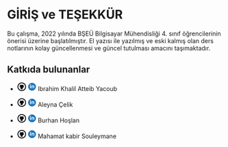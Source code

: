 # GİRİŞ ve TEŞEKKÜR

Bu çalışma, 2022 yılında BŞEÜ Bilgisayar Mühendisliği 4. sınıf
öğrencilerinin önerisi üzerine başlatılmıştır. El yazısı ile yazılmış ve
eski kalmış olan ders notlarının kolay güncellenmesi ve güncel tutulması
amacını taşımaktadır.

## Katkıda bulunanlar

-   [<img src="images/github.png" width="20">](https://github.com/ikhalilatteib)
    [<img src="images/linkedin.png" width="20">](https://www.linkedin.com/in/ikhalilatteib/)
    Ibrahim Khalil Atteib Yacoub

-   [<img src="images/github.png" width="20">](https://github.com/Aleyna06)
    [<img src="images/linkedin.png" width="20">](https://www.linkedin.com/in/aleyna-çelik/)
    Aleyna Çelik

-   [<img src="images/github.png" width="20">](https://github.com/bhoslan)
    [<img src="images/linkedin.png" width="20">](https://www.linkedin.com/in/bhoslan/)
    Burhan Hoşlan

-   [<img src="images/github.png" width="20">](https://github.com/MahamatKabir)
    [<img src="images/linkedin.png" width="20">](https://www.linkedin.com/in/mahamat-kabir-souleymane-891b72174/)
    Mahamat kabir Souleymane
